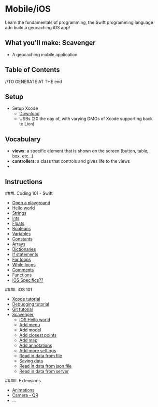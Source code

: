 # Mobile/iOS
Learn the fundamentals of programming, the Swift programming language adn build a geocaching iOS app!

## What you'll make: Scavenger
- A geocaching mobile application

## Table of Contents
//TO GENERATE AT THE end

## Setup
- Setup Xcode
  - [Download](https://itunes.apple.com/us/app/xcode/id497799835?ls=1&mt=12)
  - USBs (20 the day of, with varying DMGs of Xcode supporting back to Lion)

## Vocabulary
- **views**: a specific element that is shown on the screen (button, table, box, etc...)
- **controllers**: a class that controls and gives life to the views
- 

## Instructions
###I. Coding 101 - Swift
  - [Open a playground](#)
  - [Hello world](#)
  - [Strings](#)
  - [Ints](#)
  - [Floats](#)
  - [Booleans](#)
  - [Variables](#)
  - [Constants](#)
  - [Arrays](#)
  - [Dictionaries](#)
  - [If statements](#)
  - [For loops](#)
  - [While loops](#)
  - [Comments](#)
  - [Functions](#)
  - [iOS Specifics??](#)

###II. iOS 101
  - [Xcode tutorial](#)
  - [Debugging tutorial](#)
  - [Git tutorial](#)
  - [Scavenger](https://github.com/TechRetreat/learnathon/blob/ios-outline/mobile/ios/Scavenger.md)
    - [iOS Hello world](#) 
    - [Add menu](#)
    - [Add model](#)
    - [Add closest points](#)
    - [Add map](#)
    - [Add annotations](#)
    - [Add more settings](#)
    - [Read in data from file](#)
    - [Saving data](#)
    - [Read in data from json file](#)
    - [Read in data from server](#)

###III. Extensions
  - [Animations](#)
  - [Camera - QR](#)
  - ...
